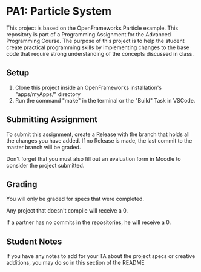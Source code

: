 # PA1: Particle System
This project is based on the OpenFrameworks Particle example.
 This repository is part of a Programming Assignment for the Advanced Programming Course.
 The purpose of this project is to help the student create practical programming skills by implementing
 changes to the base code that require strong understanding of the concepts discussed in class.
## Setup
1. Clone this project inside an OpenFrameworks installation's "apps/myApps/" directory
2. Run the command "make" in the terminal or the "Build" Task in VSCode.

## Submitting Assignment
To submit this assignment, create a Release with the branch that holds all the changes you have added. If no Release is made,
the last commit to the master branch will be graded.

Don't forget that you must also fill out an evaluation form in Moodle to consider the project submitted.

## Grading
You will only be graded for specs that were completed.

Any project that doesn't compile will receive a 0.

If a partner has no commits in the repositories, he will receive a 0.

## Student Notes
If you have any notes to add for your TA about the project specs or creative additions, you may do so in this section of the README